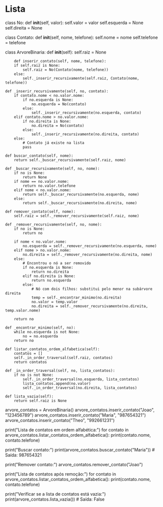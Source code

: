 # Lista

class No:
    def __init__(self, valor):
        self.valor = valor
        self.esquerda = None
        self.direita = None

class Contato:
    def __init__(self, nome, telefone):
        self.nome = nome
        self.telefone = telefone

class ArvoreBinaria:
    def __init__(self):
        self.raiz = None
        
        def inserir_contato(self, nome, telefone):
        if self.raiz is None:
            self.raiz = No(Contato(nome, telefone))
        else:
            self._inserir_recursivamente(self.raiz, Contato(nome, telefone))

    def _inserir_recursivamente(self, no, contato):
        if contato.nome < no.valor.nome:
            if no.esquerda is None:
                no.esquerda = No(contato)
            else:
                self._inserir_recursivamente(no.esquerda, contato)
        elif contato.nome > no.valor.nome:
            if no.direita is None:
                no.direita = No(contato)
            else:
                self._inserir_recursivamente(no.direita, contato)
        else:
            # Contato já existe na lista
            pass

    def buscar_contato(self, nome):
        return self._buscar_recursivamente(self.raiz, nome)

    def _buscar_recursivamente(self, no, nome):
        if no is None:
            return None
        if nome == no.valor.nome:
            return no.valor.telefone
        elif nome < no.valor.nome:
            return self._buscar_recursivamente(no.esquerda, nome)
        else:
            return self._buscar_recursivamente(no.direita, nome)

    def remover_contato(self, nome):
        self.raiz = self._remover_recursivamente(self.raiz, nome)

    def _remover_recursivamente(self, no, nome):
        if no is None:
            return no

        if nome < no.valor.nome:
            no.esquerda = self._remover_recursivamente(no.esquerda, nome)
        elif nome > no.valor.nome:
            no.direita = self._remover_recursivamente(no.direita, nome)
        else:
            # Encontrou o nó a ser removido
            if no.esquerda is None:
                return no.direita
            elif no.direita is None:
                return no.esquerda
            else:
                # Nó com dois filhos: substitui pelo menor na subárvore direita
                temp = self._encontrar_minimo(no.direita)
                no.valor = temp.valor
                no.direita = self._remover_recursivamente(no.direita, temp.valor.nome)

        return no

    def _encontrar_minimo(self, no):
        while no.esquerda is not None:
            no = no.esquerda
        return no

    def listar_contatos_ordem_alfabetica(self):
        contatos = []
        self._in_order_traversal(self.raiz, contatos)
        return contatos

    def _in_order_traversal(self, no, lista_contatos):
        if no is not None:
            self._in_order_traversal(no.esquerda, lista_contatos)
            lista_contatos.append(no.valor)
            self._in_order_traversal(no.direita, lista_contatos)

    def lista_vazia(self):
        return self.raiz is None


arvore_contatos = ArvoreBinaria()
arvore_contatos.inserir_contato("Joao", "123456789")
arvore_contatos.inserir_contato("Maria", "987654321")
arvore_contatos.inserir_contato("Theo", "992661231")

print("Lista de contatos em ordem alfabética:")
for contato in arvore_contatos.listar_contatos_ordem_alfabetica():
    print(contato.nome, contato.telefone)

print("Buscar contato:")
print(arvore_contatos.buscar_contato("Maria"))  # Saída: 987654321

print("Remover contato:")
arvore_contatos.remover_contato("Joao")

print("Lista de contatos após remoção:")
for contato in arvore_contatos.listar_contatos_ordem_alfabetica():
    print(contato.nome, contato.telefone)

print("Verificar se a lista de contatos está vazia:")
print(arvore_contatos.lista_vazia())  # Saída: False
